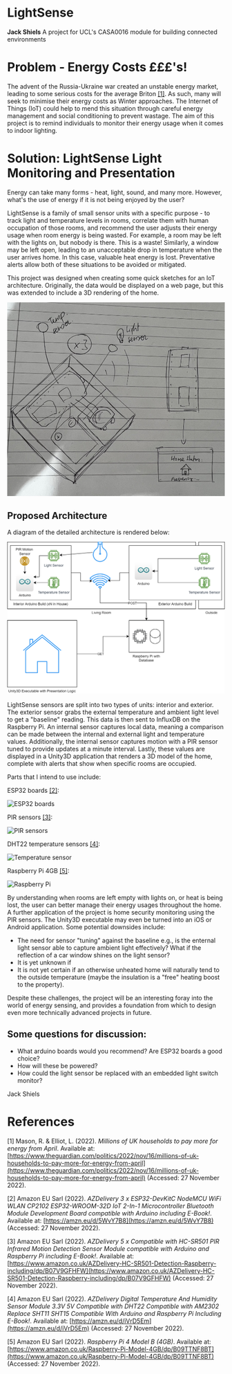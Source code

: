 

# LightSense
<b>Jack Shiels</b>
A project for UCL's CASA0016 module for building connected environments

# Problem - Energy Costs £££'s!
The advent of the Russia-Ukraine war created an unstable energy market, leading to some serious costs for the average Briton [[1]](#1). As such, many will seek to minimise their energy costs as Winter approaches. The Internet of Things (IoT) could help to mend this situation through careful energy management and social conditioning to prevent wastage. The aim of this project is to remind individuals to monitor their energy usage when it comes to indoor lighting.

# Solution: LightSense Light Monitoring and Presentation
Energy can take many forms - heat, light, sound, and many more. However, what's the use of energy if it is not being enjoyed by the user? 

LightSense is a family of small sensor units with a specific purpose - to track light and temperature levels in rooms, correlate them with human occupation of those rooms, and recommend the user adjusts their energy usage when room energy is being wasted. For example, a room may be left with the lights on, but nobody is there. This is a waste! Similarly, a window may be left open, leading to an unacceptable drop in temperature when the user arrives home. In this case, valuable heat energy is lost. Preventative alerts allow both of these situations to be avoided or mitigated. 

This project was designed when creating some quick sketches for an IoT architecture. Originally, the data would be displayed on a web page, but this was extended to include a 3D rendering of the home.

![Architecture diagram](https://github.com/jackshiels/LightSense/blob/main/Images/Sketchup.jpg?raw=true)

## Proposed Architecture
A diagram of the detailed architecture is rendered below:

![Architecture diagram](https://github.com/jackshiels/LightSense/blob/main/Images/LightSenseArchitecture.png?raw=true)

LightSense sensors are split into two types of units: interior and exterior. The exterior sensor grabs the external temperature and ambient light level to get a "baseline" reading. This data is then sent to InfluxDB on the Raspberry Pi. An internal sensor captures local data, meaning a comparison can be made between the internal and external light and temperature values. Additionally, the internal sensor captures motion with a PIR sensor tuned to provide updates at a minute interval. Lastly, these values are displayed in a Unity3D application that renders a 3D model of the home, complete with alerts that show when specific rooms are occupied.

Parts that I intend to use include:

ESP32 boards [[2]](#2):

![ESP32 boards](https://m.media-amazon.com/images/I/A1Ttq+6868L._SX522_.jpg)

PIR sensors [[3]](#3):

![PIR sensors](https://m.media-amazon.com/images/I/71RI9JGggML._SX522_.jpg)

DHT22 temperature sensors [[4]](#4):

![Temperature sensor](https://m.media-amazon.com/images/I/61CC4PSVW2L._SX522_.jpg)

Raspberry Pi 4GB [[5]](#5):

![Raspberry Pi](https://m.media-amazon.com/images/I/912ja-jKOfL._AC_SX425_.jpg)

By understanding when rooms are left empty with lights on, or heat is being lost, the user can better manage their energy usages throughout the home. A further application of the project is home security monitoring using the PIR sensors. The Unity3D executable may even be turned into an iOS or Android application. Some potential downsides include:

* The need for sensor "tuning" against the baseline e.g., is the enternal light sensor able to capture ambient light effectively? What if the reflection of a car window shines on the light sensor?
* It is yet unknown if 
* It is not yet certain if an otherwise unheated home will naturally tend to the outside temperature (maybe the insulation is a "free" heating boost to the property).

Despite these challenges, the project will be an interesting foray into the world of energy sensing, and provides a foundation from which to design even more technically advanced projects in future.

## Some questions for discussion:

* What arduino boards would you recommend? Are ESP32 boards a good choice?
* How will these be powered?
* How could the light sensor be replaced with an embedded light switch monitor?

Jack Shiels

# References
<a id="1">[1]</a>
Mason, R. & Elliot, L. (2022). <i>Millions of UK households to pay more for energy from April</i>. Available at: [https://www.theguardian.com/politics/2022/nov/16/millions-of-uk-households-to-pay-more-for-energy-from-april](https://www.theguardian.com/politics/2022/nov/16/millions-of-uk-households-to-pay-more-for-energy-from-april) (Accessed: 27 November 2022).

<a id="2">[2]</a>
Amazon EU Sarl (2022). <i>AZDelivery 3 x ESP32-DevKitC NodeMCU WiFi WLAN CP2102 ESP32-WROOM-32D IoT 2-In-1 Microcontroller Bluetooth Module Development Board compatible with Arduino including E-Book!</i>. Available at: [https://amzn.eu/d/5WvY7B8](https://amzn.eu/d/5WvY7B8) (Accessed: 27 November 2022).

<a id="3">[3]</a>
Amazon EU Sarl (2022). <i>AZDelivery 5 x Compatible with HC-SR501 PIR Infrared Motion Detection Sensor Module compatible with Arduino and Raspberry Pi including E-Book!</i>. Available at: [https://www.amazon.co.uk/AZDelivery-HC-SR501-Detection-Raspberry-including/dp/B07V9GFHFW](https://www.amazon.co.uk/AZDelivery-HC-SR501-Detection-Raspberry-including/dp/B07V9GFHFW) (Accessed: 27 November 2022).

<a id="4">[4]</a>
Amazon EU Sarl (2022). <i>AZDelivery Digital Temperature And Humidity Sensor Module 3.3V 5V Compatible with DHT22 Compatible with AM2302 Replace SHT11 SHT15 Compatible With Arduino and Raspberry Pi Including E-Book!</i>. Available at: [https://amzn.eu/d/iVrD5Em](https://amzn.eu/d/iVrD5Em) (Accessed: 27 November 2022).

<a id="5">[5]</a>
Amazon EU Sarl (2022). <i>Raspberry Pi 4 Model B (4GB)</i>. Available at: [https://www.amazon.co.uk/Raspberry-Pi-Model-4GB/dp/B09TTNF8BT](https://www.amazon.co.uk/Raspberry-Pi-Model-4GB/dp/B09TTNF8BT) (Accessed: 27 November 2022).
